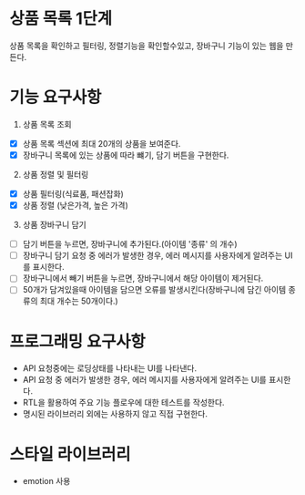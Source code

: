 # 상품 목록 1단계

상품 목록을 확인하고 필터링, 정렬기능을 확인할수있고, 장바구니 기능이 있는 웹을 만든다.

# 기능 요구사항

1. 상품 목록 조회

- [x] 상품 목록 섹션에 최대 20개의 상품을 보여준다.
- [x] 장바구니 목록에 있는 상품에 따라 뺴기, 담기 버튼을 구현한다.

2. 상품 정렬 및 필터링

- [x] 상품 필터링(식료품, 패션잡화)
- [x] 상품 정렬 (낮은가격, 높은 가격)

3. 상품 장바구니 담기

- [ ] 담기 버튼을 누르면, 장바구니에 추가된다.(아이템 '종류' 의 개수)
- [ ] 장바구니 담기 요청 중 에러가 발생한 경우, 에러 메시지를 사용자에게 알려주는 UI를 표시한다.
- [ ] 장바구니에서 빼기 버튼을 누르면, 장바구니에서 해당 아이템이 제거된다.
- [ ] 50개가 담겨있을때 아이템을 담으면 오류를 발생시킨다(장바구니에 담긴 아이템 종류의 최대 개수는 50개이다.)

# 프로그래밍 요구사항

- API 요청중에는 로딩상태를 나타내는 UI를 나타낸다.
- API 요청 중 에러가 발생한 경우, 에러 메시지를 사용자에게 알려주는 UI를 표시한다.
- RTL을 활용하여 주요 기능 플로우에 대한 테스트를 작성한다.
- 명시된 라이브러리 외에는 사용하지 않고 직접 구현한다.

# 스타일 라이브러리

- emotion 사용
